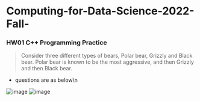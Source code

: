 # Computing-for-Data-Science-2022-Fall-

### HW01 C++ Programming Practice
> Consider three different types of bears, Polar bear, Grizzly and Black bear. Polar bear is known to be
the most aggressive, and then Grizzly and then Black bear.
- questions are as below\n

![image](https://user-images.githubusercontent.com/104754233/191651898-c96137c4-7e0e-4164-b73b-6186705b4590.png)
![image](https://user-images.githubusercontent.com/104754233/191651928-d4731042-b27a-4cb9-8c22-5c768474b2a5.png)
